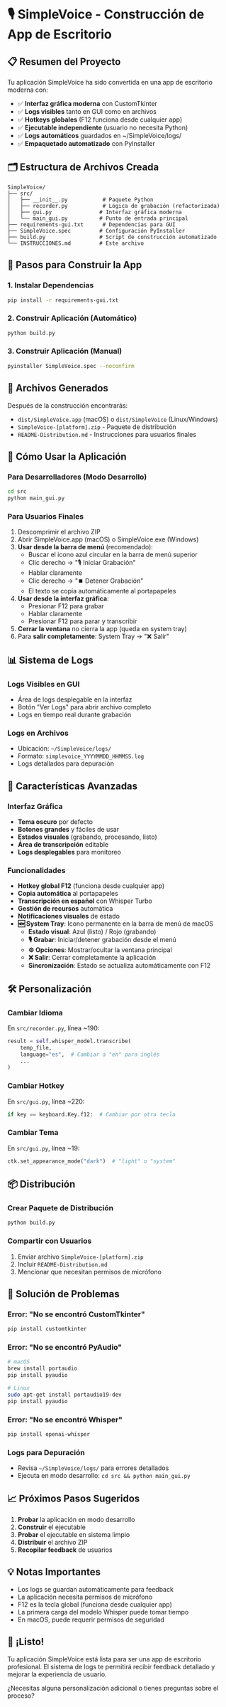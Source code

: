 # 🎙️ SimpleVoice - Construcción de App de Escritorio

## 📋 Resumen del Proyecto

Tu aplicación SimpleVoice ha sido convertida en una app de escritorio moderna con:

- ✅ **Interfaz gráfica moderna** con CustomTkinter
- ✅ **Logs visibles** tanto en GUI como en archivos
- ✅ **Hotkeys globales** (F12 funciona desde cualquier app)
- ✅ **Ejecutable independiente** (usuario no necesita Python)
- ✅ **Logs automáticos** guardados en ~/SimpleVoice/logs/
- ✅ **Empaquetado automatizado** con PyInstaller

## 🗂️ Estructura de Archivos Creada

```
SimpleVoice/
├── src/
│   ├── __init__.py           # Paquete Python
│   ├── recorder.py           # Lógica de grabación (refactorizada)
│   ├── gui.py               # Interfaz gráfica moderna
│   └── main_gui.py          # Punto de entrada principal
├── requirements-gui.txt      # Dependencias para GUI
├── SimpleVoice.spec         # Configuración PyInstaller
├── build.py                 # Script de construcción automatizado
└── INSTRUCCIONES.md         # Este archivo
```

## 🚀 Pasos para Construir la App

### 1. Instalar Dependencias
```bash
pip install -r requirements-gui.txt
```

### 2. Construir Aplicación (Automático)
```bash
python build.py
```

### 3. Construir Aplicación (Manual)
```bash
pyinstaller SimpleVoice.spec --noconfirm
```

## 📁 Archivos Generados

Después de la construcción encontrarás:

- `dist/SimpleVoice.app` (macOS) o `dist/SimpleVoice` (Linux/Windows)
- `SimpleVoice-[platform].zip` - Paquete de distribución
- `README-Distribution.md` - Instrucciones para usuarios finales

## 🎯 Cómo Usar la Aplicación

### Para Desarrolladores (Modo Desarrollo)
```bash
cd src
python main_gui.py
```

### Para Usuarios Finales
1. Descomprimir el archivo ZIP
2. Abrir SimpleVoice.app (macOS) o SimpleVoice.exe (Windows)
3. **Usar desde la barra de menú** (recomendado):
   - Buscar el icono azul circular en la barra de menú superior
   - Clic derecho → "🎙️ Iniciar Grabación"
   - Hablar claramente
   - Clic derecho → "⏹️ Detener Grabación"
   - El texto se copia automáticamente al portapapeles
4. **Usar desde la interfaz gráfica**:
   - Presionar F12 para grabar
   - Hablar claramente
   - Presionar F12 para parar y transcribir
5. **Cerrar la ventana** no cierra la app (queda en system tray)
6. Para **salir completamente**: System Tray → "❌ Salir"

## 📊 Sistema de Logs

### Logs Visibles en GUI
- Área de logs desplegable en la interfaz
- Botón "Ver Logs" para abrir archivo completo
- Logs en tiempo real durante grabación

### Logs en Archivos
- Ubicación: `~/SimpleVoice/logs/`
- Formato: `simplevoice_YYYYMMDD_HHMMSS.log`
- Logs detallados para depuración

## 🔧 Características Avanzadas

### Interfaz Gráfica
- **Tema oscuro** por defecto
- **Botones grandes** y fáciles de usar
- **Estados visuales** (grabando, procesando, listo)
- **Área de transcripción** editable
- **Logs desplegables** para monitoreo

### Funcionalidades
- **Hotkey global F12** (funciona desde cualquier app)
- **Copia automática** al portapapeles
- **Transcripción en español** con Whisper Turbo
- **Gestión de recursos** automática
- **Notificaciones visuales** de estado
- **🆕 System Tray**: Icono permanente en la barra de menú de macOS
  - **Estado visual**: Azul (listo) / Rojo (grabando)
  - **🎙️ Grabar**: Iniciar/detener grabación desde el menú
  - **⚙️ Opciones**: Mostrar/ocultar la ventana principal
  - **❌ Salir**: Cerrar completamente la aplicación
  - **Sincronización**: Estado se actualiza automáticamente con F12

## 🛠️ Personalización

### Cambiar Idioma
En `src/recorder.py`, línea ~190:
```python
result = self.whisper_model.transcribe(
    temp_file,
    language="es",  # Cambiar a "en" para inglés
    ...
)
```

### Cambiar Hotkey
En `src/gui.py`, línea ~220:
```python
if key == keyboard.Key.f12:  # Cambiar por otra tecla
```

### Cambiar Tema
En `src/gui.py`, línea ~19:
```python
ctk.set_appearance_mode("dark")  # "light" o "system"
```

## 📦 Distribución

### Crear Paquete de Distribución
```bash
python build.py
```

### Compartir con Usuarios
1. Enviar archivo `SimpleVoice-[platform].zip`
2. Incluir `README-Distribution.md`
3. Mencionar que necesitan permisos de micrófono

## 🔧 Solución de Problemas

### Error: "No se encontró CustomTkinter"
```bash
pip install customtkinter
```

### Error: "No se encontró PyAudio"
```bash
# macOS
brew install portaudio
pip install pyaudio

# Linux
sudo apt-get install portaudio19-dev
pip install pyaudio
```

### Error: "No se encontró Whisper"
```bash
pip install openai-whisper
```

### Logs para Depuración
- Revisa `~/SimpleVoice/logs/` para errores detallados
- Ejecuta en modo desarrollo: `cd src && python main_gui.py`

## 📈 Próximos Pasos Sugeridos

1. **Probar** la aplicación en modo desarrollo
2. **Construir** el ejecutable
3. **Probar** el ejecutable en sistema limpio
4. **Distribuir** el archivo ZIP
5. **Recopilar feedback** de usuarios

## 💡 Notas Importantes

- Los logs se guardan automáticamente para feedback
- La aplicación necesita permisos de micrófono
- F12 es la tecla global (funciona desde cualquier app)
- La primera carga del modelo Whisper puede tomar tiempo
- En macOS, puede requerir permisos de seguridad

## 🎉 ¡Listo!

Tu aplicación SimpleVoice está lista para ser una app de escritorio profesional. El sistema de logs te permitirá recibir feedback detallado y mejorar la experiencia de usuario.

¿Necesitas alguna personalización adicional o tienes preguntas sobre el proceso? 